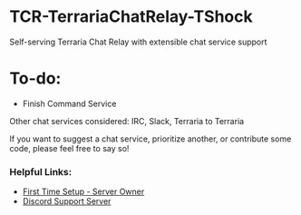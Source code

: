 # TCR-TerrariaChatRelay-TShock
Self-serving Terraria Chat Relay with extensible chat service support  

# To-do:

* Finish Command Service

Other chat services considered: IRC, Slack, Terraria to Terraria

If you want to suggest a chat service, prioritize another, or contribute some code, please feel free to say so!

### Helpful Links:
* [First Time Setup - Server Owner](https://github.com/Everni/TCR-TerrariaChatRelay/wiki/First-Time-Setup-Server-Owner)
* [Discord Support Server](https://discord.gg/nJ5vPeA)
